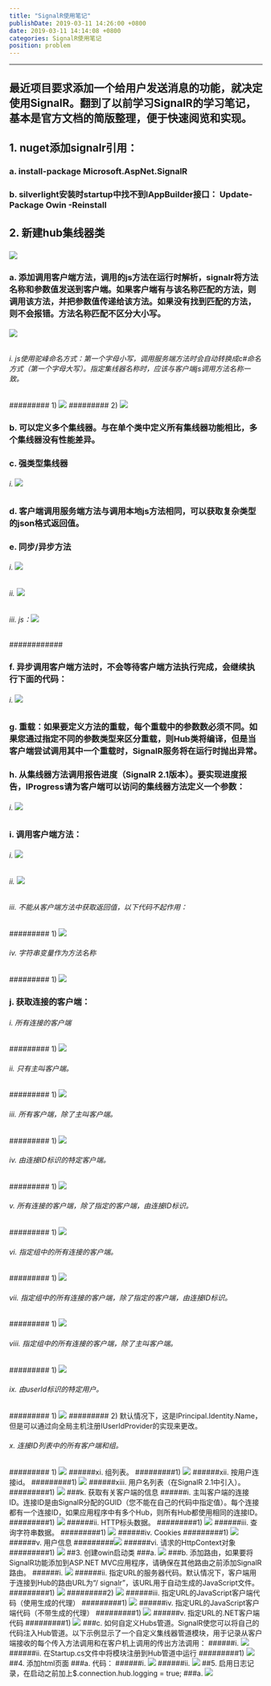 ```yaml
---
title: "SignalR使用笔记"
publishDate: 2019-03-11 14:26:00 +0800
date: 2019-03-11 14:14:08 +0800
categories: SignalR使用笔记
position: problem
---
```


---

<div id="toc"></div>

## 最近项目要求添加一个给用户发送消息的功能，就决定使用SignalR。翻到了以前学习SignalR的学习笔记，基本是官方文档的简版整理，便于快速阅览和实现。
## 1. nuget添加signalr引用：
### a. install-package Microsoft.AspNet.SignalR
### b. silverlight安装时startup中找不到IAppBuilder接口： Update-Package Owin -Reinstall
## 2. 新建hub集线器类
### ![](https://img2018.cnblogs.com/blog/208398/201903/208398-20190311194350112-1816133811.png)
### a. 添加调用客户端方法，调用的js方法在运行时解析，signalr将方法名称和参数值发送到客户端。如果客户端有与该名称匹配的方法，则调用该方法，并把参数值传递给该方法。如果没有找到匹配的方法，则不会报错。方法名称匹配不区分大小写。
###### ![](https://img2018.cnblogs.com/blog/208398/201903/208398-20190311194405720-611584963.png)
###### i. js使用驼峰命名方式：第一个字母小写，调用服务端方法时会自动转换成c#命名方式（第一个字母大写）。指定集线器名称时，应该与客户端js调用方法名称一致。
######### 1) ![](https://img2018.cnblogs.com/blog/208398/201903/208398-20190311194413212-585829801.png)
######### 2) ![](https://img2018.cnblogs.com/blog/208398/201903/208398-20190311194420717-683653724.png)
### b. 可以定义多个集线器。与在单个类中定义所有集线器功能相比，多个集线器没有性能差异。
### c. 强类型集线器
###### i. ![](https://img2018.cnblogs.com/blog/208398/201903/208398-20190311194511355-764967460.png)
### d. 客户端调用服务端方法与调用本地js方法相同，可以获取复杂类型的json格式返回值。
### e. 同步/异步方法
###### i. ![](https://img2018.cnblogs.com/blog/208398/201903/208398-20190311194517530-592576513.png)
###### ii. ![](https://img2018.cnblogs.com/blog/208398/201903/208398-20190311194521733-1156005061.png)
###### iii. js：![](https://img2018.cnblogs.com/blog/208398/201903/208398-20190311194526837-1152287185.png)
############
### f. 异步调用客户端方法时，不会等待客户端方法执行完成，会继续执行下面的代码：
###### i. ![](https://img2018.cnblogs.com/blog/208398/201903/208398-20190311194545511-1842479723.png)
### g. 重载：如果要定义方法的重载，每个重载中的参数数必须不同。如果您通过指定不同的参数类型来区分重载，则Hub类将编译，但是当客户端尝试调用其中一个重载时，SignalR服务将在运行时抛出异常。
### h. 从集线器方法调用报告进度（SignalR 2.1版本）。要实现进度报告，IProgress<T>请为客户端可以访问的集线器方法定义一个参数：
###### i. ![](https://img2018.cnblogs.com/blog/208398/201903/208398-20190311194553601-851826638.png)
### i. 调用客户端方法：
###### i. ![](https://img2018.cnblogs.com/blog/208398/201903/208398-20190311194600480-626466364.png)
###### ii. ![](https://img2018.cnblogs.com/blog/208398/201903/208398-20190311194606295-1184127468.png)
###### iii. 不能从客户端方法中获取返回值，以下代码不起作用：
######### 1) ![](https://img2018.cnblogs.com/blog/208398/201903/208398-20190311194614825-1354544929.png)
###### iv. 字符串变量作为方法名称
######### 1) ![](https://img2018.cnblogs.com/blog/208398/201903/208398-20190311194625587-95566107.png)
### j. 获取连接的客户端：
###### i. 所有连接的客户端
######### 1) ![](https://img2018.cnblogs.com/blog/208398/201903/208398-20190311194634571-1871653403.png)
###### ii. 只有主叫客户端。
######### 1) ![](https://img2018.cnblogs.com/blog/208398/201903/208398-20190311194643998-1761237497.png)
###### iii. 所有客户端，除了主叫客户端。
######### 1) ![](https://img2018.cnblogs.com/blog/208398/201903/208398-20190311194651352-637900051.png)
###### iv. 由连接ID标识的特定客户端。
######### 1) ![](https://img2018.cnblogs.com/blog/208398/201903/208398-20190311194658571-1082571290.png)
###### v. 所有连接的客户端，除了指定的客户端，由连接ID标识。
######### 1) ![](https://img2018.cnblogs.com/blog/208398/201903/208398-20190311194705343-758132222.png)
###### vi. 指定组中的所有连接的客户端。
######### 1) ![](https://img2018.cnblogs.com/blog/208398/201903/208398-20190311194711645-1019939787.png)
###### vii. 指定组中的所有连接的客户端，除了指定的客户端，由连接ID标识。
######### 1) ![](https://img2018.cnblogs.com/blog/208398/201903/208398-20190311194718640-2035790128.png)
###### viii. 指定组中的所有连接的客户端，除了主叫客户端。
######### 1) ![](https://img2018.cnblogs.com/blog/208398/201903/208398-20190311194726916-520792075.png)
###### ix. 由userId标识的特定用户。
######### 1) ![](https://img2018.cnblogs.com/blog/208398/201903/208398-20190311194848831-58144219.png)
######### 2) 默认情况下，这是IPrincipal.Identity.Name，但是可以通过向全局主机注册IUserIdProvider的实现来更改。
###### x. 连接ID列表中的所有客户端和组。
######### 1) ![](https://img2018.cnblogs.com/blog/208398/201903/208398-20190311194734495-653344623.png)
######xi. 组列表。
#########1) ![](https://img2018.cnblogs.com/blog/208398/201903/208398-20190311194839868-1910642713.png)
######xii. 按用户连接id。
#########1) ![](https://img2018.cnblogs.com/blog/208398/201903/208398-20190311194829777-2125113986.png)
######xiii. 用户名列表（在SignalR 2.1中引入）。
#########1) ![](https://img2018.cnblogs.com/blog/208398/201903/208398-20190311194818573-266979717.png)
###k. 获取有关客户端的信息
######i. 主叫客户端的连接ID。连接ID是由SignalR分配的GUID（您不能在自己的代码中指定值）。每个连接都有一个连接ID，如果应用程序中有多个Hub，则所有Hub都使用相同的连接ID。
#########1) ![](https://img2018.cnblogs.com/blog/208398/201903/208398-20190311194902064-1607656551.png)
######ii. HTTP标头数据。
#########1) ![](https://img2018.cnblogs.com/blog/208398/201903/208398-20190311194909601-796526375.png)
######iii. 查询字符串数据。
#########1) ![](https://img2018.cnblogs.com/blog/208398/201903/208398-20190311194930117-774921140.png)
######iv. Cookies
#########1) ![](https://img2018.cnblogs.com/blog/208398/201903/208398-20190311194936770-126933946.png)
######v. 用户信息
#########![](https://img2018.cnblogs.com/blog/208398/201903/208398-20190311194956912-1689320196.png)
######vi. 请求的HttpContext对象
#########1) ![](https://img2018.cnblogs.com/blog/208398/201903/208398-20190311195004941-1866191022.png)
##3. 创建owin启动类
###a. ![](https://img2018.cnblogs.com/blog/208398/201903/208398-20190311195016058-1892533030.png)
###b. 添加路由，如果要将SignalR功能添加到ASP.NET MVC应用程序，请确保在其他路由之前添加SignalR路由。
######i. ![](https://img2018.cnblogs.com/blog/208398/201903/208398-20190311195028532-1441414820.png)
######ii. 指定URL的服务器代码。默认情况下，客户端用于连接到Hub的路由URL为“/ signalr”，该URL用于自动生成的JavaScript文件。
#########1) ![](https://img2018.cnblogs.com/blog/208398/201903/208398-20190311195037654-1060469139.png)
#########2) ![](https://img2018.cnblogs.com/blog/208398/201903/208398-20190311195046647-1573048941.png)
######iii. 指定URL的JavaScript客户端代码（使用生成的代理）
#########1) ![](https://img2018.cnblogs.com/blog/208398/201903/208398-20190311195052396-1770226449.png)
######iv. 指定URL的JavaScript客户端代码（不带生成的代理）
#########1) ![](https://img2018.cnblogs.com/blog/208398/201903/208398-20190311195100805-89576615.png)
######v. 指定URL的.NET客户端代码
#########1) ![](https://img2018.cnblogs.com/blog/208398/201903/208398-20190311195107921-1347842807.png)
###c. 如何自定义Hubs管道。SignalR使您可以将自己的代码注入Hub管道。以下示例显示了一个自定义集线器管道模块，用于记录从客户端接收的每个传入方法调用和在客户机上调用的传出方法调用：
######i. ![](https://img2018.cnblogs.com/blog/208398/201903/208398-20190311195116051-1664831630.png)
######ii. 在Startup.cs文件中将模块注册到Hub管道中运行
#########1) ![](https://img2018.cnblogs.com/blog/208398/201903/208398-20190311195121862-778400553.png)
##4. 添加html页面
###a. 代码：
######i. ![](https://img2018.cnblogs.com/blog/208398/201903/208398-20190311195129390-1881749699.png)
######ii. ![](https://img2018.cnblogs.com/blog/208398/201903/208398-20190311195135830-604342685.png)
##5. 启用日志记录，在启动之前加上$.connection.hub.logging = true;
###a. ![](https://img2018.cnblogs.com/blog/208398/201903/208398-20190311195200214-1069066636.png)
